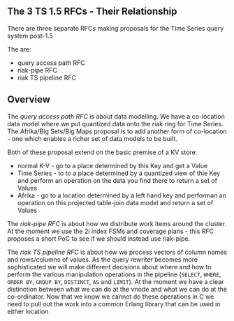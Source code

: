 The 3 TS 1.5 RFCs - Their Relationship
--------------------------------------

There are three separate RFCs making proposals for the Time Series query system post-1.5

The are:
* query access path RFC
* riak-pipe RFC
* riak TS pipeline RFC

Overview
--------

The *query access path RFC* is about data modelling. We have a co-location data model where we put quantized data onto the riak ring for Time Series. The Afrika/Big Sets/Big Maps proposal is to add another form of co-location - one which enables a richer set of data models to be built.

Both of these proposal extend on the basic premise of a KV store:
* normal K-V - go to a place determined by this Key and get a Value
* Time Series - to to a place determined by a quantized view of thie Key and perform an operation on the data you find there to return a set of Values
* Afrika - go to a location determined by a left hand key and performan an operation on this projected table-join data model and return a set of Values


The *riak-pipe RFC* is about how we distribute work items around the cluster. At the moment we use the 2i index FSMs and coverage plans - this RFC proposes a short PoC to see if we should instead use riak-pipe.

The *riak TS pipeline RFC* is about how we process vectors of column names and rows/columns of values. As the query rewriter becomes more sophisticated we will make different decisions about where and how to perform the various manipulation operations in the pipeline (`SELECT`, `WHERE`, `ORDER BY`, `GROUP BY`, `DISTINCT`, `AS` and `LIMIT`). At the moment we have a clear distinction between what we can do at the vnode and what we can do at the co-ordinator. Now that we know we cannot do these operations in C we need to pull out the work into a common Erlang library that can be used in either location.
